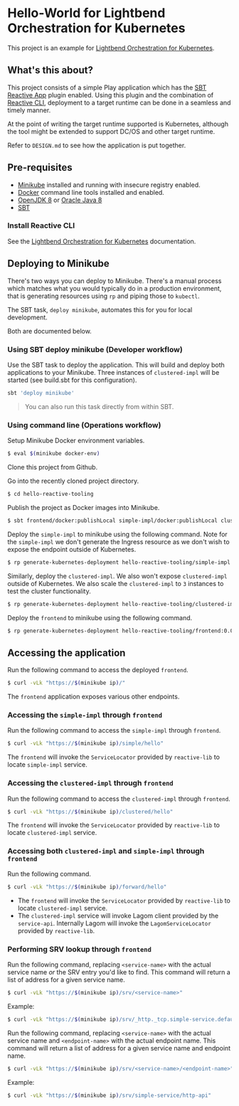 # Hello-World for Lightbend Orchestration for Kubernetes

This project is an example for [Lightbend Orchestration for Kubernetes](https://developer.lightbend.com/docs/lightbend-orchestration-kubernetes/latest/).

## What's this about?

This project consists of a simple Play application which has the [SBT Reactive App](https://github.com/lightbend/sbt-reactive-app) plugin enabled. Using this plugin and the combination of [Reactive CLI](https://github.com/lightbend/reactive-cli), deployment to a target runtime can be done in a seamless and timely manner.

At the point of writing the target runtime supported is Kubernetes, although the tool might be extended to support DC/OS and other target runtime.

Refer to `DESIGN.md` to see how the application is put together.

## Pre-requisites

* [Minikube](https://kubernetes.io/docs/tasks/tools/install-minikube/) installed and running with insecure registry enabled.
* [Docker](https://docs.docker.com/engine/installation/) command line tools installed and enabled.
* [OpenJDK 8](http://openjdk.java.net/install/) or [Oracle Java 8](http://www.oracle.com/technetwork/java/javase/downloads/jdk8-downloads-2133151.html)
* [SBT](http://www.scala-sbt.org/download.html)

### Install Reactive CLI

See the [Lightbend Orchestration for Kubernetes](https://developer.lightbend.com/docs/lightbend-orchestration-kubernetes/latest/cli-installation.html#install-the-cli) documentation.

## Deploying to Minikube

There's two ways you can deploy to Minikube. There's a manual process which matches what you would typically do in
a production environment, that is generating resources using `rp` and piping those to `kubectl`.

The SBT task, `deploy minikube`, automates this for you for local development.

Both are documented below.

### Using SBT deploy minikube (Developer workflow)

Use the SBT task to deploy the application. This will build and deploy both applications to your Minikube. Three
instances of `clustered-impl` will be started (see build.sbt for this configuration).

```bash
sbt 'deploy minikube'
```

> You can also run this task directly from within SBT.

### Using command line (Operations workflow)

Setup Minikube Docker environment variables.

```bash
$ eval $(minikube docker-env)
```

Clone this project from Github.

Go into the recently cloned project directory.

```bash
$ cd hello-reactive-tooling
```

Publish the project as Docker images into Minikube.

```bash
$ sbt frontend/docker:publishLocal simple-impl/docker:publishLocal clustered-impl/docker:publishLocal
```

Deploy the `simple-impl` to minikube using the following command. Note for the `simple-impl` we don't generate the Ingress resource as we don't wish to expose the endpoint outside of Kubernetes.

```bash
$ rp generate-kubernetes-deployment hello-reactive-tooling/simple-impl:0.0.1 --generate-services --generate-pod-controllers --env JAVA_OPTS="-Dplay.http.secret.key=simple" | kubectl apply -f -
```

Similarly, deploy the `clustered-impl`. We also won't expose `clustered-impl` outside of Kubernetes. We also scale the `clustered-impl` to `3` instances to test the cluster functionality.

```bash
$ rp generate-kubernetes-deployment hello-reactive-tooling/clustered-impl:0.0.1 --generate-services --generate-pod-controllers --pod-controller-replicas 3 --env JAVA_OPTS="-Dplay.http.secret.key=clustered" | kubectl apply -f -
```


Deploy the `frontend` to minikube using the following command.

```bash
$ rp generate-kubernetes-deployment hello-reactive-tooling/frontend:0.0.1 --env JAVA_OPTS="-Dplay.http.secret.key=hereiam -Dplay.filters.hosts.allowed.0=$(minikube ip)" | kubectl apply -f -
```



## Accessing the application

Run the following command to access the deployed `frontend`.

```bash
$ curl -vLk "https://$(minikube ip)/"
```

The `frontend` application exposes various other endpoints.

### Accessing the `simple-impl` through `frontend`

Run the following command to access the `simple-impl` through `frontend`.

```bash
$ curl -vLk "https://$(minikube ip)/simple/hello"
```

The `frontend` will invoke the `ServiceLocator` provided by `reactive-lib` to locate `simple-impl` service.

### Accessing the `clustered-impl` through `frontend`

Run the following command to access the `clustered-impl` through `frontend`.

```bash
$ curl -vLk "https://$(minikube ip)/clustered/hello"
```

The `frontend` will invoke the `ServiceLocator` provided by `reactive-lib` to locate `clustered-impl` service.

### Accessing both `clustered-impl` and `simple-impl` through `frontend`

Run the following command.

```bash
$ curl -vLk "https://$(minikube ip)/forward/hello"
```

* The `frontend` will invoke the `ServiceLocator` provided by `reactive-lib` to locate `clustered-impl` service.
* The `clustered-impl` service will invoke Lagom client provided by the `service-api`. Internally Lagom will invoke the `LagomServiceLocator` provided by `reactive-lib`.

### Performing SRV lookup through `frontend`

Run the following command, replacing `<service-name>` with the actual service name _or_ the SRV entry you'd like to find. This command will return a list of address for a given service name.

```bash
$ curl -vLk "https://$(minikube ip)/srv/<service-name>"
```

Example:

```bash
$ curl -vLk "https://$(minikube ip)/srv/_http._tcp.simple-service.default.svc.cluster.local"
```

Run the following command, replacing `<service-name>` with the actual service name and `<endpoint-name>` with the actual endpoint name. This command will return a list of address for a given service name and endpoint name.

```bash
$ curl -vLk "https://$(minikube ip)/srv/<service-name>/<endpoint-name>"
```

Example:

```bash
$ curl -vLk "https://$(minikube ip)/srv/simple-service/http-api"
```
